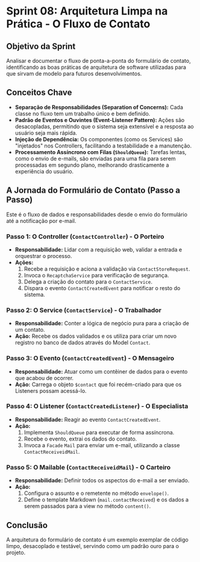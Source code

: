 # Sprint 08: Arquitetura Limpa na Prática - O Fluxo de Contato

## Objetivo da Sprint

Analisar e documentar o fluxo de ponta-a-ponta do formulário de contato, identificando as boas práticas de arquitetura de software utilizadas para que sirvam de modelo para futuros desenvolvimentos.

## Conceitos Chave

- **Separação de Responsabilidades (Separation of Concerns):** Cada classe no fluxo tem um trabalho único e bem definido.
- **Padrão de Eventos e Ouvintes (Event-Listener Pattern):** Ações são desacopladas, permitindo que o sistema seja extensível e a resposta ao usuário seja mais rápida.
- **Injeção de Dependência:** Os componentes (como os Services) são "injetados" nos Controllers, facilitando a testabilidade e a manutenção.
- **Processamento Assíncrono com Filas (`ShouldQueue`):** Tarefas lentas, como o envio de e-mails, são enviadas para uma fila para serem processadas em segundo plano, melhorando drasticamente a experiência do usuário.

## A Jornada do Formulário de Contato (Passo a Passo)

Este é o fluxo de dados e responsabilidades desde o envio do formulário até a notificação por e-mail.

### Passo 1: O Controller (`ContactController`) - O Porteiro
- **Responsabilidade:** Lidar com a requisição web, validar a entrada e orquestrar o processo.
- **Ações:**
  1. Recebe a requisição e aciona a validação via `ContactStoreRequest`.
  2. Invoca o `RecaptchaService` para verificação de segurança.
  3. Delega a criação do contato para o `ContactService`.
  4. Dispara o evento `ContactCreatedEvent` para notificar o resto do sistema.

### Passo 2: O Service (`ContactService`) - O Trabalhador
- **Responsabilidade:** Conter a lógica de negócio pura para a criação de um contato.
- **Ação:** Recebe os dados validados e os utiliza para criar um novo registro no banco de dados através do Model `Contact`.

### Passo 3: O Evento (`ContactCreatedEvent`) - O Mensageiro
- **Responsabilidade:** Atuar como um contêiner de dados para o evento que acabou de ocorrer.
- **Ação:** Carrega o objeto `$contact` que foi recém-criado para que os Listeners possam acessá-lo.

### Passo 4: O Listener (`ContactCreatedListener`) - O Especialista
- **Responsabilidade:** Reagir ao evento `ContactCreatedEvent`.
- **Ação:**
  1. Implementa `ShouldQueue` para executar de forma assíncrona.
  2. Recebe o evento, extrai os dados do contato.
  3. Invoca a `Facade` `Mail` para enviar um e-mail, utilizando a classe `ContactReceiveidMail`.

### Passo 5: O Mailable (`ContactReceiveidMail`) - O Carteiro
- **Responsabilidade:** Definir todos os aspectos do e-mail a ser enviado.
- **Ação:**
  1. Configura o assunto e o remetente no método `envelope()`.
  2. Define o template Markdown (`mail.contactReceived`) e os dados a serem passados para a view no método `content()`.

## Conclusão

A arquitetura do formulário de contato é um exemplo exemplar de código limpo, desacoplado e testável, servindo como um padrão ouro para o projeto.